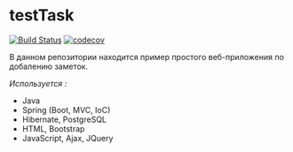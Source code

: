 # testTask
[![Build Status](https://travis-ci.org/ikibis/testTask.svg?branch=master)](https://travis-ci.org/ikibis/testTask)
[![codecov](https://codecov.io/gh/ikibis/Spring-testTask/branch/master/graph/badge.svg)](https://codecov.io/gh/ikibis/testTask)

В данном репозитории находится пример простого веб-приложения по добалению заметок. 

_Используется :_

- Java
- Spring (Boot, MVC, IoC)
- Hibernate, PostgreSQL
- HTML, Bootstrap
- JavaScript, Ajax, JQuery